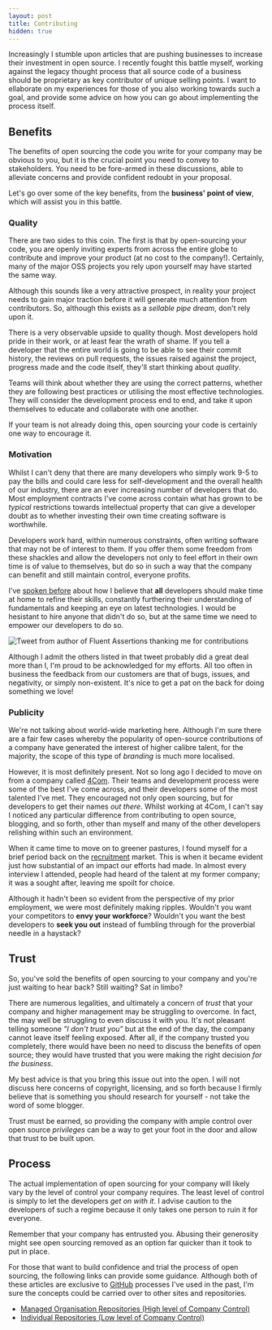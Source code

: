 ```yaml
---
layout: post
title: Contributing
hidden: true
---
```


Increasingly I stumble upon articles that are pushing businesses to increase their investment in open source. I recently fought this battle myself, working against the legacy thought process that all source code of a business should be proprietary as key contributor of unique selling points. I want to ellaborate on my experiences for those of you also working towards such a goal, and provide some advice on how you can go about implementing the process itself.

## Benefits

The benefits of open sourcing the code you write for your company may be obvious to you, but it is the crucial point you need to convey to stakeholders. You need to be fore-armed in these discussions, able to alleviate concerns and provide confident redoubt in your proposal.

Let's go over some of the key benefits, from the **business' point of view**, which will assist you in this battle.

### Quality

There are two sides to this coin. The first is that by open-sourcing your code, you are openly inviting experts from across the entire globe to contribute and improve your product (at no cost to the company!). Certainly, many of the major OSS projects you rely upon yourself may have started the same way.

Although this sounds like a very attractive prospect, in reality your project needs to gain major traction before it will generate much attention from contributors. So, although this exists as a _sellable pipe dream_, don't rely upon it.

There is a very observable upside to quality though. Most developers hold pride in their work, or at least fear the wrath of shame. If you tell a developer that the entire world is going to be able to see their commit history, the reviews on pull requests, the issues raised against the project, progress made and the code itself, they'll start thinking about _quality_.

Teams will think about whether they are using the correct patterns, whether they are following best practices or utilising the most effective technologies. They will consider the development process end to end, and take it upon themselves to educate and collaborate with one another.

If your team is not already doing this, open sourcing your code is certainly one way to encourage it.

### Motivation

Whilst I can't deny that there are many developers who simply work 9-5 to pay the bills and could care less for self-development and the overall health of our industry, there are an ever increasing number of developers that do. Most employment contracts I've come across contain what has grown to be _typical_ restrictions towards intellectual property that can give a developer doubt as to whether investing their own time creating software is worthwhile.

Developers work hard, within numerous constraints, often writing software that may not be of interest to them. If you offer them some freedom from these shackles and allow the developers not only to feel effort in their own time is of value to themselves, but do so in such a way that the company can benefit and still maintain control, everyone profits. 

I've [spoken before](http://blog.devbot.net/senior/) about how I believe that **all** developers should make time at home to refine their skills, constantly furthering their understanding of fundamentals and keeping an eye on latest technologies. I would be hesistant to hire anyone that didn't do so, but at the same time we need to empower our developers to do so.

![Tweet from author of Fluent Assertions thanking me for contributions](http://puu.sh/jsCa9/6432adac1d.png)

Although I admit the others listed in that tweet probably did a great deal more than I, I'm proud to be acknowledged for my efforts. All too often in business the feedback from our customers are that of bugs, issues, and negativity, or simply non-existent. It's nice to get a pat on the back for doing something we love!

### Publicity

We're not talking about world-wide marketing here. Although I'm sure there are a fair few cases whereby the popularity of open-source contributions of a company have generated the interest of higher calibre talent, for the majority, the scope of this type of _branding_ is much more localised.

However, it is most definitely present. Not so long ago I decided to move on from a company called [4Com](http://www.4com.co.uk/). Their teams and development process were some of the best I've come across, and their developers some of the most talented I've met. They encouraged not only open sourcing, but for developers to get their names _out there_. Whilst working at 4Com, I can't say I noticed any particular difference from contributing to open source, blogging, and so forth, other than myself and many of the other developers relishing within such an environment.

When it came time to move on to greener pastures, I found myself for a brief period back on the [recruitment](http://blog.devbot.net/recruitment/) market. This is when it became evident just how substantial of an impact our efforts had made. In almost every interview I attended, people had heard of the talent at my former company; it was a sought after, leaving me spoilt for choice.

Although it hadn't been so evident from the perspective of my prior employment, we were most definitely making ripples. Wouldn't you want your competitors to **envy your workforce**? Wouldn't you want the best developers to **seek you out** instead of fumbling through for the proverbial needle in a haystack?

## Trust

So, you've sold the benefits of open sourcing to your company and you're just waiting to hear back? Still waiting? Sat in limbo?

There are numerous legalities, and ultimately a concern of _trust_ that your company and higher management may be struggling to overcome. In fact, the may well be struggling to even discuss it with you. It's not pleasant telling someone _"I don't trust you"_ but at the end of the day, the company cannot leave itself feeling exposed. After all, if the company trusted you completely, there would have been no need to discuss the benefits of open source; they would have trusted that you were making the right decision _for the business_.

My best advice is that you bring this issue out into the open. I will not discuss here concerns of copyright, licensing, and so forth because I firmly believe that is something you should research for yourself - not take the word of some blogger.

Trust must be earned, so providing the company with ample control over open source _privileges_ can be a way to get your foot in the door and allow that trust to be built upon.

## Process

The actual implementation of open sourcing for your company will likely vary by the level of control your company requires. The least level of control is simply to let the developers _get on with it_. I advise caution to the developers of such a regime because it only takes one person to ruin it for everyone.

Remember that your company has entrusted you. Abusing their generosity might see open sourcing removed as an option far quicker than it took to put in place.

For those that want to build confidence and trial the process of open sourcing, the following links can provide some guidance. Although both of these articles are exclusive to [GitHub](https://github.com/) processes I've used in the past, I'm sure the concepts could be carried over to other sites and repositories.

* [Managed Organisation Repositories (High level of Company Control)](http://blog.devbot.net/github-for-organisations)
* [Individual Repositories (Low level of Company Control)](http://blog.devbot.net/github-for-individuals)
